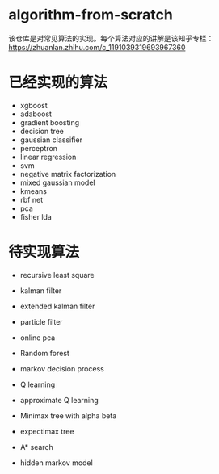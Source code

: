 # algorithm-from-scratch

该仓库是对常见算法的实现。每个算法对应的讲解是该知乎专栏：https://zhuanlan.zhihu.com/c_1191039319693967360

# 已经实现的算法

* xgboost
* adaboost
* gradient boosting
* decision tree
* gaussian classifier
* perceptron
* linear regression
* svm
* negative matrix factorization
* mixed gaussian model
* kmeans
* rbf net
* pca
* fisher lda

# 待实现算法

* recursive least square
* kalman filter
* extended kalman filter
* particle filter
* online pca
* Random forest
* markov decision process
* Q learning
* approximate Q learning
* Minimax tree with alpha beta
* expectimax tree

* A* search

* hidden markov model

  